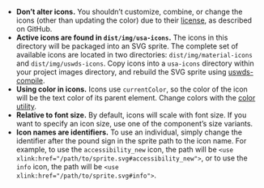 - **Don’t alter icons.** You shouldn’t customize, combine, or change the icons (other than updating the color) due to their [license](https://github.com/uswds/uswds/blob/develop/LICENSE.md), as described on GitHub.
- **Active icons are found in `dist/img/usa-icons`.** The icons in this directory will be packaged into an SVG sprite. The complete set of available icons are located in two directories: `dist/img/material-icons` and `dist/img/uswds-icons`. Copy icons into a `usa-icons` directory within your project images directory, and rebuild the SVG sprite using [uswds-compile](https://github.com/uswds/uswds-compile/).
- **Using color in icons.** Icons use `currentColor`, so the color of the icon will be the text color of its parent element. Change colors with the [color utility](https://designsystem.digital.gov/utilities/color/).
- **Relative to font size.** By default, icons will scale with font size. If you want to specify an icon size, use one of the component’s size variants.
- **Icon names are identifiers.** To use an individual, simply change the identifier after the pound sign in the sprite path to the icon name. For example, to use the `accessibility_new` icon, the path will be `<use xlink:href="/path/to/sprite.svg#accessibility_new">`, or to use the `info` icon, the path will be `<use xlink:href="/path/to/sprite.svg#info">`.
